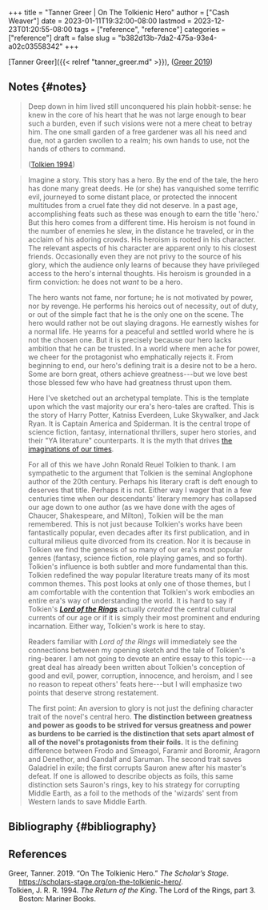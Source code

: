 +++
title = "Tanner Greer | On The Tolkienic Hero"
author = ["Cash Weaver"]
date = 2023-01-11T19:32:00-08:00
lastmod = 2023-12-23T01:20:55-08:00
tags = ["reference", "reference"]
categories = ["reference"]
draft = false
slug = "b382d13b-7da2-475a-93e4-a02c03558342"
+++

[Tanner Greer]({{< relref "tanner_greer.md" >}}), (<a href="#citeproc_bib_item_1">Greer 2019</a>)


## Notes {#notes}

> Deep down in him lived still unconquered his plain hobbit-sense: he knew in the core of his heart that he was not large enough to bear such a burden, even if such visions were not a mere cheat to betray him. The one small garden of a free gardener was all his need and due, not a garden swollen to a realm; his own hands to use, not the hands of others to command.
>
> (<a href="#citeproc_bib_item_2">Tolkien 1994</a>)

<!--quoteend-->

> Imagine a story. This story has a hero. By the end of the tale, the hero has done many great deeds. He (or she) has vanquished some terrific evil, journeyed to some distant place, or protected the innocent multitudes from a cruel fate they did not deserve. In a past age, accomplishing feats such as these was enough to earn the title 'hero.' But this hero comes from a different time. His heroism is not found in the number of enemies he slew, in the distance he traveled, or in the acclaim of his adoring crowds. His heroism is rooted in his character. The relevant aspects of his character are apparent only to his closest friends. Occasionally even they are not privy to the source of his glory, which the audience only learns of because they have privileged access to the hero's internal thoughts. His heroism is grounded in a firm conviction: he does not _want_ to be a hero.
>
> The hero wants not fame, nor fortune; he is not motivated by power, nor by revenge. He performs his heroics out of necessity, out of duty, or out of the simple fact that he is the only one on the scene. The hero would rather not be out slaying dragons. He earnestly wishes for a normal life. He yearns for a peaceful and settled world where he is not the chosen one. But it is precisely because our hero lacks ambition that he can be trusted. In a world where men ache for power, we cheer for the protagonist who emphatically rejects it. From beginning to end, our hero's defining trait is a desire not to be a hero. Some are born great, others achieve greatness---but we love best those blessed few who have had greatness thrust upon them.
>
> Here I've sketched out an archetypal template. This is the template upon which the vast majority our era's hero-tales are crafted. This is the story of Harry Potter, Katniss Everdeen, Luke Skywalker, and Jack Ryan. It is Captain America and Spiderman. It is the central trope of science fiction, fantasy, international thrillers, super hero stories, and their "YA literature" counterparts. It is the myth that drives [the imaginations of our times](https://tvtropes.org/pmwiki/pmwiki.php/Main/IJustWantToBeNormal).
>
> For all of this we have John Ronald Reuel Tolkien to thank. I am sympathetic to the argument that Tolkien is the seminal Anglophone author of the 20th century. Perhaps his literary craft is deft enough to deserves that title. Perhaps it is not. Either way I wager that in a few centuries time when our descendants' literary memory has collapsed our age down to one author (as we have done with the ages of Chaucer, Shakespeare, and Milton), Tolkien will be the man remembered. This is not just because Tolkien's works have been fantastically popular, even decades after its first publication, and in cultural milieus quite divorced from its creation. Nor it is because in Tolkien we find the genesis of so many of our era's most popular genres (fantasy, science fiction, role playing games, and so forth). Tolkien's influence is both subtler and more fundamental than this. Tolkien redefined the way popular literature treats many of its most common themes. This post looks at only one of those themes, but I am comfortable with the contention that Tolkien's work embodies an entire era's way of understanding the world. It is hard to say if Tolkien's _**[Lord of the Rings](https://amzn.to/2YgG9jl)**_ actually _created_ the central cultural currents of our age or if it is simply their most prominent and enduring incarnation. Either way, Tolkien's work is here to stay.
>
> Readers familiar with _Lord of the Rings_ will immediately see the connections between my opening sketch and the tale of Tolkien's ring-bearer. I am not going to devote an entire essay to this topic---a great deal has already been written about Tolkien's conception of good and evil, power, corruption, innocence, and heroism, and I see no reason to repeat others' feats here---but I will emphasize two points that deserve strong restatement.
>
> The first point: An aversion to glory is not just the defining character trait of the novel's central hero. **The distinction between greatness and power as goods to be strived for versus greatness and power as burdens to be carried is the distinction that sets apart almost of all of the novel's protagonists from their foils.** It is the defining difference between Frodo and Smeagol, Faramir and Boromir, Aragorn and Denethor, and Gandalf and Saruman. The second trait saves Galadriel in exile; the first corrupts Sauron anew after his master's defeat. If one is allowed to describe objects as foils, this same distinction sets Sauron's rings, key to his strategy for corrupting Middle Earth, as a foil to the methods of the 'wizards' sent from Western lands to save Middle Earth.


## Bibliography {#bibliography}

## References

<style>.csl-entry{text-indent: -1.5em; margin-left: 1.5em;}</style><div class="csl-bib-body">
  <div class="csl-entry"><a id="citeproc_bib_item_1"></a>Greer, Tanner. 2019. “On The Tolkienic Hero.” <i>The Scholar’s Stage</i>. <a href="https://scholars-stage.org/on-the-tolkienic-hero/">https://scholars-stage.org/on-the-tolkienic-hero/</a>.</div>
  <div class="csl-entry"><a id="citeproc_bib_item_2"></a>Tolkien, J. R. R. 1994. <i>The Return of the King</i>. The Lord of the Rings, part 3. Boston: Mariner Books.</div>
</div>

